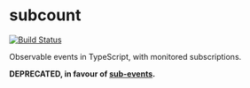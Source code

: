 # subcount

[![Build Status](https://travis-ci.org/vitaly-t/subcount.svg?branch=master)](https://travis-ci.org/vitaly-t/subcount)

Observable events in TypeScript, with monitored subscriptions.

**DEPRECATED, in favour of [sub-events].**

[sub-events]:https://github.com/vitaly-t/sub-events
